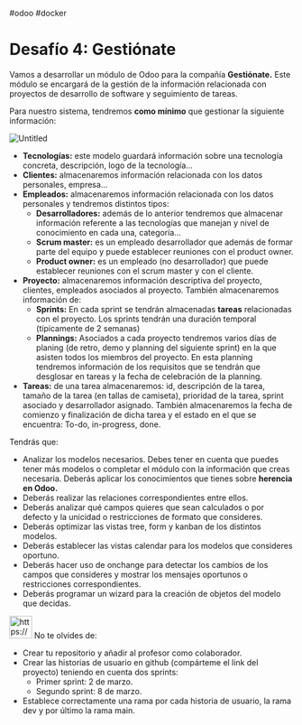 #odoo #docker 

# Desafío 4: Gestiónate

Vamos a desarrollar un módulo de Odoo para la compañía **************************Gestiónate.************************** Este módulo se encargará de la gestión de la información relacionada con proyectos de desarrollo de software y seguimiento de tareas.

Para nuestro sistema, tendremos **************************como mínimo************************** que gestionar la siguiente información:

![Untitled](11%20📈%20SGE%202022-2023/Desafío%204%20Gestiónate/Untitled.png)

- ******************************Tecnologías:****************************** este modelo guardará información sobre una tecnología concreta, descripción, logo de la tecnología…
- **********************Clientes:********************** almacenaremos información relacionada con los datos personales, empresa…
- **Empleados:** almacenaremos información relacionada con los datos personales y tendremos distintos tipos:
    - **********************************Desarrolladores:********************************** además de lo anterior tendremos que almacenar información referente a las tecnologías que manejan y nivel de conocimiento en cada una, categoría…
    - ****************************Scrum master:**************************** es un empleado desarrollador que además de formar parte del equipo y puede establecer reuniones con el product owner.
    - **************************Product owner:************************** es un empleado (no desarrollador) que puede establecer reuniones con el scrum master y con el cliente.
- ********************Proyecto:******************** almacenaremos información descriptiva del proyecto, clientes, empleados asociados al proyecto. También almacenaremos información de:
    - ******************Sprints:****************** En cada sprint se tendrán almacenadas **tareas** relacionadas con el proyecto. Los sprints tendrán una duración temporal (típicamente de 2 semanas)
    - ********************Plannings:******************** Asociados a cada proyecto tendremos varios días de planing (de retro, demo y planning del siguiente sprint) en la que asisten todos los miembros del proyecto. En esta planning tendremos información de los requisitos que se tendrán que desglosar en tareas y la fecha de celebración de la planning.
- ****************Tareas:**************** de una tarea almacenaremos: id, descripción de la tarea, tamaño de la tarea (en tallas de camiseta), prioridad de la tarea, sprint asociado y desarrollador asignado. También almacenaremos la fecha de comienzo y finalización de dicha tarea y el estado en el que se encuentra: To-do, in-progress, done.

Tendrás que:

- Analizar los modelos necesarios. Debes tener en cuenta que puedes tener más modelos o completar el módulo con la información que creas necesaria. Deberás aplicar los conocimientos que tienes sobre **********************************herencia en Odoo.**********************************
- Deberás realizar las relaciones correspondientes entre ellos.
- Deberás analizar qué campos quieres que sean calculados o por defecto y la unicidad o restricciones de formato que consideres.
- Deberás optimizar las vistas tree, form y kanban de los distintos modelos.
- Deberás establecer las vistas calendar para los modelos que consideres oportuno.
- Deberás hacer uso de onchange para detectar los cambios de los campos que consideres y mostrar los mensajes oportunos o restricciones correspondientes.
- Deberás programar un wizard para la creación de objetos del modelo que decidas.

<aside>
<img src="https://www.notion.so/icons/fire_orange.svg" alt="https://www.notion.so/icons/fire_orange.svg" width="40px" /> No te olvides de:

- Crear tu repositorio y añadir al profesor como colaborador.
- Crear las historias de usuario en github (compárteme el link del proyecto) teniendo en cuenta dos sprints:
    - Primer sprint: 2 de marzo.
    - Segundo sprint: 8 de marzo.
- Establece correctamente una rama por cada  historia de usuario, la rama dev y por último la rama main.
</aside>